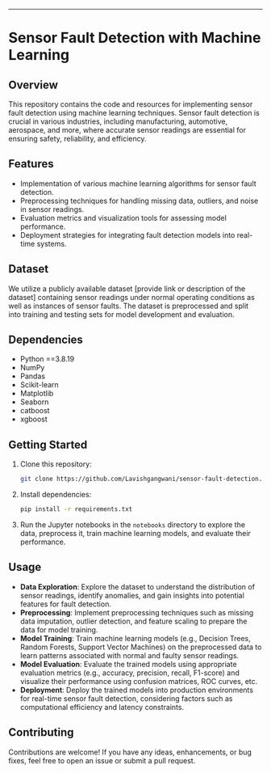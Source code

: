 ---

# Sensor Fault Detection with Machine Learning

## Overview

This repository contains the code and resources for implementing sensor fault detection using machine learning techniques. Sensor fault detection is crucial in various industries, including manufacturing, automotive, aerospace, and more, where accurate sensor readings are essential for ensuring safety, reliability, and efficiency.

## Features

- Implementation of various machine learning algorithms for sensor fault detection.
- Preprocessing techniques for handling missing data, outliers, and noise in sensor readings.
- Evaluation metrics and visualization tools for assessing model performance.
- Deployment strategies for integrating fault detection models into real-time systems.

## Dataset

We utilize a publicly available dataset [provide link or description of the dataset] containing sensor readings under normal operating conditions as well as instances of sensor faults. The dataset is preprocessed and split into training and testing sets for model development and evaluation.

## Dependencies

- Python ==3.8.19
- NumPy
- Pandas
- Scikit-learn
- Matplotlib
- Seaborn
- catboost
- xgboost

## Getting Started

1. Clone this repository:

   ```bash
   git clone https://github.com/Lavishgangwani/sensor-fault-detection.git
   ```

2. Install dependencies:

   ```bash
   pip install -r requirements.txt
   ```

3. Run the Jupyter notebooks in the `notebooks` directory to explore the data, preprocess it, train machine learning models, and evaluate their performance.

## Usage

- **Data Exploration**: Explore the dataset to understand the distribution of sensor readings, identify anomalies, and gain insights into potential features for fault detection.
- **Preprocessing**: Implement preprocessing techniques such as missing data imputation, outlier detection, and feature scaling to prepare the data for model training.
- **Model Training**: Train machine learning models (e.g., Decision Trees, Random Forests, Support Vector Machines) on the preprocessed data to learn patterns associated with normal and faulty sensor readings.
- **Model Evaluation**: Evaluate the trained models using appropriate evaluation metrics (e.g., accuracy, precision, recall, F1-score) and visualize their performance using confusion matrices, ROC curves, etc.
- **Deployment**: Deploy the trained models into production environments for real-time sensor fault detection, considering factors such as computational efficiency and latency constraints.

## Contributing

Contributions are welcome! If you have any ideas, enhancements, or bug fixes, feel free to open an issue or submit a pull request.
